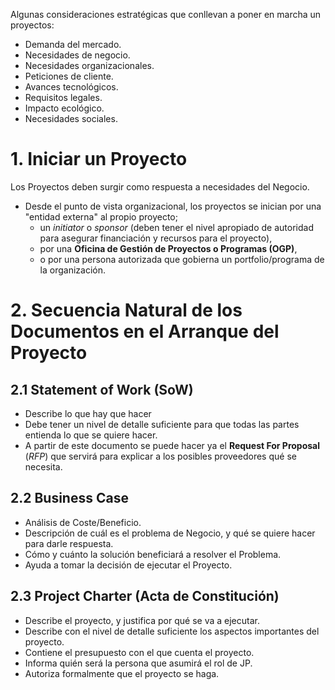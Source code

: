 Algunas consideraciones estratégicas que conllevan a poner en marcha un proyectos:
- Demanda del mercado.
- Necesidades de negocio.
- Necesidades organizacionales.
- Peticiones de cliente.
- Avances tecnológicos.
- Requisitos legales.
- Impacto ecológico.
- Necesidades sociales.

# 1. Iniciar un Proyecto
Los Proyectos deben surgir como respuesta a necesidades del Negocio.
- Desde el punto de vista organizacional, los proyectos se inician por una "entidad externa" al propio proyecto;
	- un *initiator* o *sponsor* (deben tener el nivel apropiado de autoridad para asegurar financiación y recursos para el proyecto),
	- por una **Oficina de Gestión de Proyectos o Programas (OGP)**,
	- o por una persona autorizada que gobierna un portfolio/programa de la organización.

# 2. Secuencia Natural de los Documentos en el Arranque del Proyecto
## 2.1 Statement of Work (SoW)
- Describe lo que hay que hacer
- Debe tener un nivel de detalle suficiente para que todas las partes entienda lo que se quiere hacer.
- A partir de este documento se puede hacer ya el **Request For Proposal** (*RFP*) que servirá para explicar a los posibles proveedores qué se necesita.

## 2.2 Business Case
- Análisis de Coste/Beneficio.
- Descripción de cuál es el problema de Negocio, y qué se quiere hacer para darle respuesta.
- Cómo y cuánto la solución beneficiará a resolver el Problema.
- Ayuda a tomar la decisión de ejecutar el Proyecto.

## 2.3 Project Charter (Acta de Constitución)
- Describe el proyecto, y justifica por qué se va a ejecutar.
- Describe con el nivel de detalle suficiente los aspectos importantes del proyecto.
- Contiene el presupuesto con el que cuenta el proyecto.
- Informa quién será la persona que asumirá el rol de JP.
- Autoriza formalmente que el proyecto se haga.
